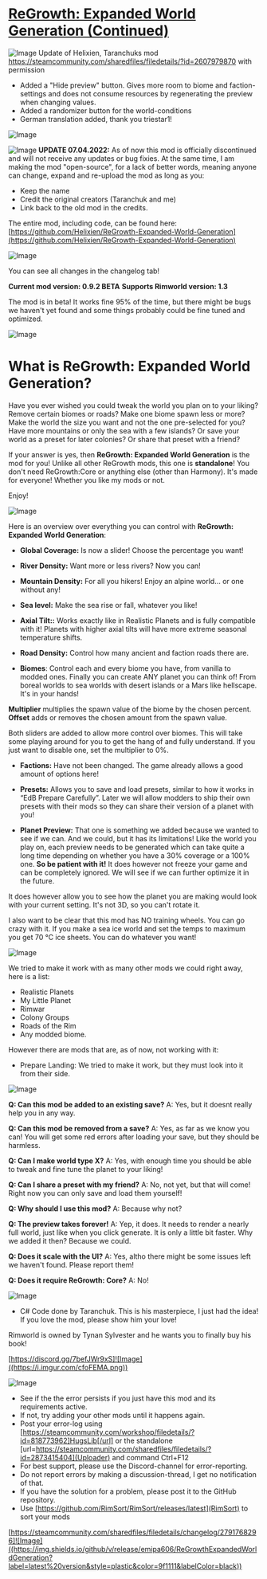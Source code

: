 # [ReGrowth: Expanded World Generation (Continued)](https://steamcommunity.com/sharedfiles/filedetails/?id=2791768296)

![Image](https://i.imgur.com/buuPQel.png)
Update of Helixien, Taranchuks mod
https://steamcommunity.com/sharedfiles/filedetails/?id=2607979870
with permission

- Added a "Hide preview" button. Gives more room to biome and faction-settings and does not consume resources by regenerating the preview when changing values. 
- Added a randomizer button for the world-conditions
- German translation added, thank you triestar1!

![Image](https://i.imgur.com/pufA0kM.png)
	
![Image](https://i.imgur.com/Z4GOv8H.png)
**UPDATE 07.04.2022:** As of now this mod is officially discontinued and will not receive any updates or bug fixies. At the same time, I am making the mod "open-source", for a lack of better words, meaning anyone can change, expand and re-upload the mod as long as you:

- Keep the name
- Credit the original creators (Taranchuk and me)
- Link back to the old mod in the credits.

The entire mod, including code, can be found here:
[https://github.com/Helixien/ReGrowth-Expanded-World-Generation](https://github.com/Helixien/ReGrowth-Expanded-World-Generation)

![Image](https://i.imgur.com/7w5OFgC.png)

You can see all changes in the changelog tab!

**Current mod version: 0.9.2 BETA**
**Supports Rimworld version: 1.3**

The mod is in beta! It works fine 95% of the time, but there might be bugs we haven't yet found and some things probably could be fine tuned and optimized. 

![Image](https://i.imgur.com/Pe8cTXc.png)

# What is ReGrowth: Expanded World Generation?


Have you ever wished you could tweak the world you plan on to your liking? Remove certain biomes or roads? Make one biome spawn less or more? Make the world the size you want and not the one pre-selected for you? Have more mountains or only the sea with a few islands? Or save your world as a preset for later colonies? Or share that preset with a friend?

If your answer is yes, then **ReGrowth: Expanded World Generation** is the mod for you! Unlike all other ReGrowth mods, this one is **standalone**! You don't need ReGrowth:Core or anything else (other than Harmony). It's made for everyone! Whether you like my mods or not.

Enjoy!

![Image](https://i.imgur.com/uWt5Qba.png)

Here is an overview over everything you can control with **ReGrowth: Expanded World Generation**:

- **Global Coverage:** Is now a slider! Choose the percentage you want!
- **River Density:** Want more or less rivers? Now you can!
- **Mountain Density:** For all you hikers! Enjoy an alpine world… or one without any!
- **Sea level:** Make the sea rise or fall, whatever you like!
- **Axial Tilt::** Works exactly like in Realistic Planets and is fully compatible with it! Planets with higher axial tilts will have more extreme seasonal temperature shifts.
- **Road Density:** Control how many ancient and faction roads there are.

- **Biomes**: Control each and every biome you have, from vanilla to modded ones. Finally you can create ANY planet you can think of! From boreal worlds to sea worlds with desert islands or a Mars like hellscape. It's in your hands!

**Multiplier** multiplies the spawn value of the biome by the chosen percent.
**Offset** adds or removes the chosen amount from the spawn value.

Both sliders are added to allow more control over biomes. This will take some playing around for you to get the hang of and fully understand. If you just want to disable one, set the multiplier to 0%.

- **Factions:** Have not been changed. The game already allows a good amount of options here!

- **Presets:** Allows you to save and load presets, similar to how it works in “EdB Prepare Carefully”. Later we will allow modders to ship their own presets with their mods so they can share their version of a planet with you!

- **Planet Preview:** That one is something we added because we wanted to see if we can. And we could, but it has its limitations! Like the world you play on, each preview needs to be generated which can take quite a long time depending on whether you have a 30% coverage or a 100% one. **So be patient with it!** It does however not freeze your game and can be completely ignored. We will see if we can further optimize it in the future.

It does however allow you to see how the planet you are making would look with your current setting. It's not 3D, so you can't rotate it.

I also want to be clear that this mod has NO training wheels. You can go crazy with it. If you make a sea ice world and set the temps to maximum you get 70 °C ice sheets. You can do whatever you want!

![Image](https://i.imgur.com/QnAx6zL.png)

We tried to make it work with as many other mods we could right away, here is a list:

- Realistic Planets
- My Little Planet
- Rimwar
- Colony Groups
- Roads of the Rim
- Any modded biome.

However there are mods that are, as of now, not working with it:

- Prepare Landing: We tried to make it work, but they must look into it from their side.

![Image](https://i.imgur.com/toezrwG.png)

**Q: Can this mod be added to an existing save?**
A: Yes, but it doesnt really help you in any way.

**Q: Can this mod be removed from a save?**
A: Yes, as far as we know you can! You will get some red errors after loading your save, but they should be harmless.

**Q: Can I make world type X?**
A: Yes, with enough time you should be able to tweak and fine tune the planet to your liking!

**Q: Can I share a preset with my friend?**
A: No, not yet, but that will come! Right now you can only save and load them yourself!

**Q: Why should I use this mod?**
A: Because why not? 

**Q: The preview takes forever!**
A: Yep, it does. It needs to render a nearly full world, just like when you click generate. It is only a little bit faster. Why we added it then? Because we could.

**Q: Does it scale with the UI?**
A: Yes, altho there might be some issues left we haven't found. Please report them!

**Q: Does it require ReGrowth: Core?**
A: No!

![Image](https://i.imgur.com/fXBb4DJ.png)

- C# Code done by Taranchuk. This is his masterpiece, I just had the idea! If you love the mod, please show him your love!

Rimworld is owned by Tynan Sylvester and he wants you to finally buy his book!  


[https://discord.gg/7befJWr9xS]![Image]((https://i.imgur.com/cfoFEMA.png))

![Image](https://i.imgur.com/PwoNOj4.png)


-  See if the the error persists if you just have this mod and its requirements active.
-  If not, try adding your other mods until it happens again.
-  Post your error-log using [https://steamcommunity.com/workshop/filedetails/?id=818773962]HugsLib[/url] or the standalone [url=https://steamcommunity.com/sharedfiles/filedetails/?id=2873415404](Uploader) and command Ctrl+F12
-  For best support, please use the Discord-channel for error-reporting.
-  Do not report errors by making a discussion-thread, I get no notification of that.
-  If you have the solution for a problem, please post it to the GitHub repository.
-  Use [https://github.com/RimSort/RimSort/releases/latest](RimSort) to sort your mods



[https://steamcommunity.com/sharedfiles/filedetails/changelog/2791768296]![Image]((https://img.shields.io/github/v/release/emipa606/ReGrowthExpandedWorldGeneration?label=latest%20version&style=plastic&color=9f1111&labelColor=black))
